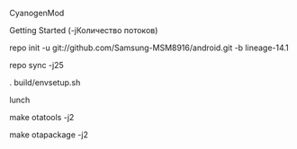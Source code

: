 CyanogenMod

Getting Started (-jКоличество потоков)

repo init -u git://github.com/Samsung-MSM8916/android.git -b lineage-14.1

repo sync -j25

. build/envsetup.sh

lunch

make otatools -j2

make otapackage -j2
